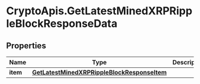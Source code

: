 # CryptoApis.GetLatestMinedXRPRippleBlockResponseData

## Properties

Name | Type | Description | Notes
------------ | ------------- | ------------- | -------------
**item** | [**GetLatestMinedXRPRippleBlockResponseItem**](GetLatestMinedXRPRippleBlockResponseItem.md) |  | 



